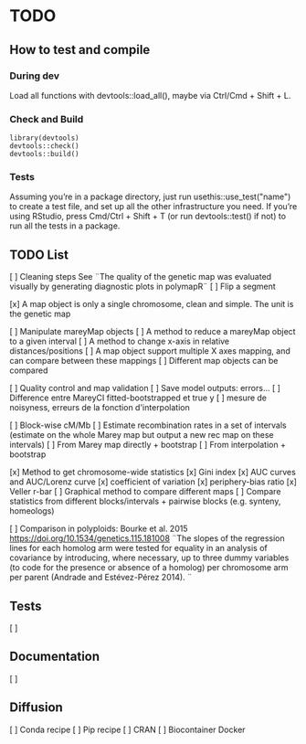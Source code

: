 # TODO

## How to test and compile


### During dev

Load all functions with devtools::load_all(), maybe via Ctrl/Cmd + Shift + L.


### Check and Build

```
library(devtools)
devtools::check()
devtools::build()
```

### Tests

Assuming you’re in a package directory, just run usethis::use_test("name") to create a test file, and set up all the other infrastructure you need. If you’re using RStudio, press Cmd/Ctrl + Shift + T (or run devtools::test() if not) to run all the tests in a package.




## TODO List

[ ] Cleaning steps
See ¨The quality of the genetic map was evaluated visually by generating diagnostic plots in polymapR¨
[ ] Flip a segment



[x] A map object is only a single chromosome, clean and simple. The unit is the genetic map

[ ] Manipulate mareyMap objects
      [ ] A method to reduce a mareyMap object to a given interval
      [ ] A method to change x-axis in relative distances/positions
      [ ] A map object support multiple X axes mapping, and can compare between these mappings
      [ ] Different map objects can be compared


[ ] Quality control and map validation
      [ ] Save model outputs: errors...
      [ ] Difference entre MareyCI fitted-bootstrapped et true y
      [ ] mesure de noisyness, erreurs de la fonction d'interpolation

 
[ ] Block-wise cM/Mb
      [ ] Estimate recombination rates in a set of intervals (estimate on the whole Marey map but output a new rec map on these intervals)
      [ ] From Marey map directly + bootstrap
      [ ] From interpolation + bootstrap




[x] Method to get chromosome-wide statistics
      [x] Gini index
      [x] AUC curves and AUC/Lorenz curve
      [x] coefficient of variation
      [x] periphery-bias ratio
      [x] Veller r-bar
[ ] Graphical method to compare different maps
      [ ] Compare statistics from different blocks/intervals + pairwise blocks (e.g. synteny, homeologs)


[ ] Comparison in polyploids: Bourke et al. 2015 https://doi.org/10.1534/genetics.115.181008
¨The slopes of the regression lines for each homolog arm were tested for equality in an analysis of covariance by introducing, where necessary, up to three dummy variables (to code for the presence or absence of a homolog) per chromosome arm per parent (Andrade and Estévez-Pérez 2014). ¨


## Tests

[ ]


## Documentation

[ ]


## Diffusion

[ ] Conda recipe
[ ] Pip recipe
[ ] CRAN
[ ] Biocontainer Docker

